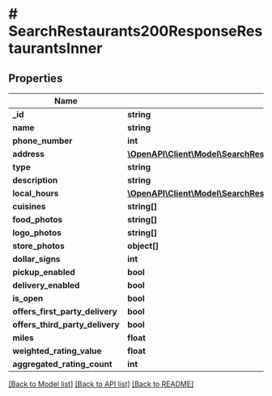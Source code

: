 # # SearchRestaurants200ResponseRestaurantsInner

## Properties

Name | Type | Description | Notes
------------ | ------------- | ------------- | -------------
**_id** | **string** |  | [optional]
**name** | **string** |  | [optional]
**phone_number** | **int** |  | [optional]
**address** | [**\OpenAPI\Client\Model\SearchRestaurants200ResponseRestaurantsInnerAddress**](SearchRestaurants200ResponseRestaurantsInnerAddress.md) |  | [optional]
**type** | **string** |  | [optional]
**description** | **string** |  | [optional]
**local_hours** | [**\OpenAPI\Client\Model\SearchRestaurants200ResponseRestaurantsInnerLocalHours**](SearchRestaurants200ResponseRestaurantsInnerLocalHours.md) |  | [optional]
**cuisines** | **string[]** |  | [optional]
**food_photos** | **string[]** |  | [optional]
**logo_photos** | **string[]** |  | [optional]
**store_photos** | **object[]** |  | [optional]
**dollar_signs** | **int** |  | [optional]
**pickup_enabled** | **bool** |  | [optional]
**delivery_enabled** | **bool** |  | [optional]
**is_open** | **bool** |  | [optional]
**offers_first_party_delivery** | **bool** |  | [optional]
**offers_third_party_delivery** | **bool** |  | [optional]
**miles** | **float** |  | [optional]
**weighted_rating_value** | **float** |  | [optional]
**aggregated_rating_count** | **int** |  | [optional]

[[Back to Model list]](../../README.md#models) [[Back to API list]](../../README.md#endpoints) [[Back to README]](../../README.md)
